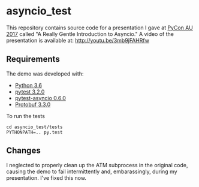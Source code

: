 # asyncio_test

This repository contains source code for a presentation I gave
at [PyCon AU 2017](https://2017.pycon-au.org/) called "A
Really Gentle Introduction to Asyncio." A video of the
presentation is available at: http://youtu.be/3mb9jFAHRfw

## Requirements

The demo was developed with:

* [Python 3.6](http://www.python.org)
* [pytest 3.2.0](https://doc.pytest.org/)
* [pytest-asyncio 0.6.0](https://pypi.python.org/pypi/pytest-asyncio)
* [Protobuf 3.3.0](https://pypi.python.org/pypi/protobuf)

To run the tests

    cd asyncio_test/tests
    PYTHONPATH=.. py.test

## Changes

I neglected to properly clean up the ATM subprocess in the
original code, causing the demo to fail intermittently and,
embarassingly, during my presentation. I've fixed this now.
